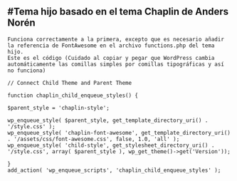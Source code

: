 #Tema hijo basado en el tema Chaplin de Anders Norén
---
    Funciona correctamente a la primera, excepto que es necesario añadir la referencia de FontAwesome en el archivo functions.php del tema hijo.
    Este es el código (Cuidado al copiar y pegar que WordPress cambia automáticamente las comillas simples por comillas tipográficas y así no funciona)
~~~
// Connect Child Theme and Parent Theme

function chaplin_child_enqueue_styles() {

$parent_style = 'chaplin-style';

wp_enqueue_style( $parent_style, get_template_directory_uri() . '/style.css' );
wp_enqueue_style( 'chaplin-font-awesome', get_template_directory_uri() . '/assets/css/font-awesome.css', false, 1.0, 'all' );
wp_enqueue_style( 'child-style', get_stylesheet_directory_uri() . '/style.css', array( $parent_style ), wp_get_theme()->get('Version'));

}
add_action( 'wp_enqueue_scripts', 'chaplin_child_enqueue_styles' );
~~~